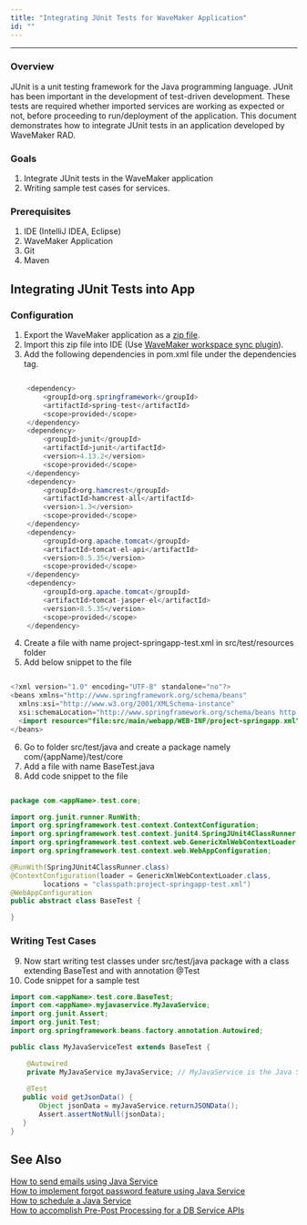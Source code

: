 ```yaml
---
title: "Integrating JUnit Tests for WaveMaker Application"
id: ""
---
```

---

### Overview

JUnit is a unit testing framework for the Java programming language. JUnit has been important in the development of test-driven development. These tests are required whether imported services are working as expected or not, before proceeding to run/deployment of the application. This document demonstrates how to integrate JUnit tests in an application developed by WaveMaker RAD.

### Goals

1. Integrate JUnit tests in the WaveMaker application
2. Writing sample test cases for services.

### Prerequisites

1. IDE (IntelliJ IDEA, Eclipse)
2. WaveMaker Application
3. Git
4. Maven

## Integrating JUnit Tests into App

### Configuration

1. Export the WaveMaker application as a [zip file](/learn/app-development/dev-integration/import-export-update-apps#export-project).
2. Import this zip file into IDE (Use [WaveMaker workspace sync plugin](/learn/how-tos/synchronizing-wavemaker-apps-ides-beta)).
3. Add the following dependencies in pom.xml file under the dependencies tag.

```java 

    <dependency>
        <groupId>org.springframework</groupId>
        <artifactId>spring-test</artifactId>
        <scope>provided</scope>
    </dependency>
    <dependency>
        <groupId>junit</groupId>
        <artifactId>junit</artifactId>
        <version>4.13.2</version>
        <scope>provided</scope>
    </dependency>
    <dependency>
        <groupId>org.hamcrest</groupId>
        <artifactId>hamcrest-all</artifactId>
        <version>1.3</version>
        <scope>provided</scope>
    </dependency>
    <dependency>
        <groupId>org.apache.tomcat</groupId>
        <artifactId>tomcat-el-api</artifactId>
        <version>8.5.35</version>
        <scope>provided</scope>
    </dependency>
    <dependency>
        <groupId>org.apache.tomcat</groupId>
        <artifactId>tomcat-jasper-el</artifactId>
        <version>8.5.35</version>
        <scope>provided</scope>
    </dependency>
```

4. Create a file with name project-springapp-test.xml in src/test/resources folder
5. Add below snippet to the file

```java

<?xml version="1.0" encoding="UTF-8" standalone="no"?>
<beans xmlns="http://www.springframework.org/schema/beans"
  xmlns:xsi="http://www.w3.org/2001/XMLSchema-instance"
  xsi:schemaLocation="http://www.springframework.org/schema/beans http://www.springframework.org/schema/beans/spring-beans.xsd">
  <import resource="file:src/main/webapp/WEB-INF/project-springapp.xml"/>
</beans>
```

6. Go to folder src/test/java and create a package namely com/{appName}/test/core 
7. Add a file with name BaseTest.java
8. Add code snippet to the file

```java

package com.<appName>.test.core;

import org.junit.runner.RunWith;
import org.springframework.test.context.ContextConfiguration;
import org.springframework.test.context.junit4.SpringJUnit4ClassRunner;
import org.springframework.test.context.web.GenericXmlWebContextLoader;
import org.springframework.test.context.web.WebAppConfiguration;

@RunWith(SpringJUnit4ClassRunner.class)
@ContextConfiguration(loader = GenericXmlWebContextLoader.class,
        locations = "classpath:project-springapp-test.xml")
@WebAppConfiguration
public abstract class BaseTest {

}

```
### Writing Test Cases

9. Now start writing test classes under src/test/java package with a class extending BaseTest and with annotation @Test
10. Code snippet for a sample test 

```java
import com.<appName>.test.core.BaseTest;
import com.<appName>.myjavaservice.MyJavaService; 
import org.junit.Assert;
import org.junit.Test;
import org.springframework.beans.factory.annotation.Autowired;

public class MyJavaServiceTest extends BaseTest {

    @Autowired
    private MyJavaService myJavaService; // MyJavaService is the Java Service added in app
    
    @Test
   public void getJsonData() {
       Object jsonData = myJavaService.returnJSONData();
       Assert.assertNotNull(jsonData);
   }
}
```

## See Also

[How to send emails using Java Service](/learn/how-tos/sending-email-using-java-service/)  
[How to implement forgot password feature using Java Service](/learn/how-tos/implementing-forgot-password-feature-using-java-service/)  
[How to schedule a Java Service](/learn/how-tos/scheduling-java-service/)  
[How to accomplish Pre-Post Processing for a DB Service APIs](/learn/how-tos/pre-post-processing-db-service-apis/)  
